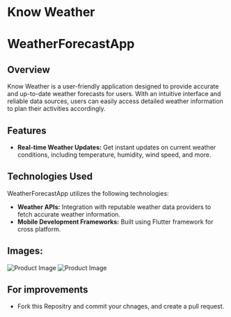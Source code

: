 # Know Weather
# WeatherForecastApp

## Overview
Know Weather is a user-friendly application designed to provide accurate and up-to-date weather forecasts for users. With an intuitive interface and reliable data sources, users can easily access detailed weather information to plan their activities accordingly.

## Features
- **Real-time Weather Updates:** Get instant updates on current weather conditions, including temperature, humidity, wind speed, and more.

## Technologies Used
WeatherForecastApp utilizes the following technologies:
- **Weather APIs:** Integration with reputable weather data providers to fetch accurate weather information.
- **Mobile Development Frameworks:** Built using Flutter framework for cross platform.

## Images:
![Product Image](./product%20image/3e8a7f9ebcc.png)
![Product Image](./product%20image/775eca9fffa.png)


## For improvements
- Fork this Repositry and commit your chnages, and create a pull request.